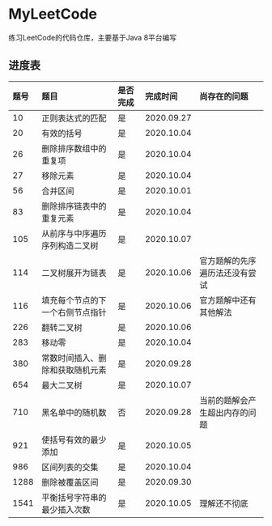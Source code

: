 # MyLeetCode
练习LeetCode的代码仓库，主要基于Java 8平台编写

## 进度表

|题号|题目|是否完成|完成时间|尚存在的问题|
|:----|:----|:----|:----|:----|
|10|正则表达式的匹配|是|2020.09.27||
|20|有效的括号|是|2020.10.04||
|26|删除排序数组中的重复项|是|2020.10.04||
|27|移除元素|是|2020.10.04||
|56|合并区间|是|2020.10.01||
|83|删除排序链表中的重复元素|是|2020.10.04||
|105|从前序与中序遍历序列构造二叉树|是|2020.10.07||
|114|二叉树展开为链表|是|2020.10.06|官方题解的先序遍历法还没有尝试|
|116|填充每个节点的下一个右侧节点指针|是|2020.10.06|官方题解中还有其他解法|
|226|翻转二叉树|是|2020.10.06||
|283|移动零|是|2020.10.04||
|380|常数时间插入、删除和获取随机元素|是|2020.09.28||
|654|最大二叉树|是|2020.10.07||
|710|黑名单中的随机数|否|2020.09.28|当前的题解会产生超出内存的问题|
|921|使括号有效的最少添加|是|2020.10.05||
|986|区间列表的交集|是|2020.10.04||
|1288|删除被覆盖区间|是|2020.09.30||
|1541|平衡括号字符串的最少插入次数|是|2020.10.05|理解还不彻底|
